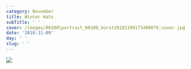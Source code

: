 ```yaml
---
category: November
title: Winter Hats
subTitle: ' '
cover: /images/00100lportrait_00100_burst20181109173400079_cover.jpg
date: '2018-11-09'
day: ' '
slug: ' '
---
```

![](/images/00100lportrait_00100_burst20181109173400079_cover.jpg)
